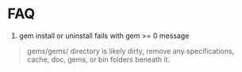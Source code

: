 FAQ
===

1. gem install or uninstall fails with gem >= 0 message
  > gems/gems/ directory is likely dirty, remove any specifications, cache, doc, gems, or bin folders beneath it.

